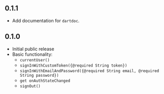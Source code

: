 ## 0.1.1

* Add documentation for `dartdoc`.

## 0.1.0

* Initial public release
* Basic functionality:
    * `currentUser()`
    * `signInWithCustomToken({@required String token})`
    * `signInWithEmailAndPassword({@required String email, @required String password})`
    * `get onAuthStateChanged`
    * `signOut()`